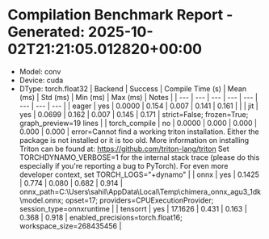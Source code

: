 # Compilation Benchmark Report - Generated: 2025-10-02T21:21:05.012820+00:00
- Model: conv
- Device: cuda
- DType: torch.float32 | Backend | Success | Compile Time (s) | Mean (ms) | Std (ms) | Min (ms) | Max (ms) | Notes |
| --- | --- | --- | --- | --- | --- | --- | --- |
| eager | yes | 0.0000 | 0.154 | 0.007 | 0.141 | 0.161 | |
| jit | yes | 0.0699 | 0.162 | 0.007 | 0.145 | 0.171 | strict=False; frozen=True; graph_preview=19 lines |
| torch_compile | no | 0.0000 | 0.000 | 0.000 | 0.000 | 0.000 | error=Cannot find a working triton installation. Either the package is not installed or it is too old. More information on installing Triton can be found at: https://github.com/triton-lang/triton Set TORCHDYNAMO_VERBOSE=1 for the internal stack trace (please do this especially if you're reporting a bug to PyTorch). For even more developer context, set TORCH_LOGS="+dynamo" |
| onnx | yes | 0.1425 | 0.774 | 0.080 | 0.682 | 0.914 | onnx_path=C:\Users\sahil\AppData\Local\Temp\chimera_onnx_agu3_1dk\model.onnx; opset=17; providers=CPUExecutionProvider; session_type=onnxruntime |
| tensorrt | yes | 17.1626 | 0.431 | 0.163 | 0.368 | 0.918 | enabled_precisions=torch.float16; workspace_size=268435456 |
